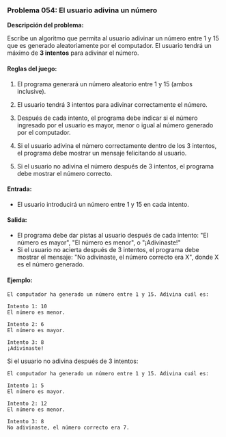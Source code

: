 ### Problema 054: El usuario adivina un número

**Descripción del problema:**

Escribe un algoritmo que permita al usuario adivinar un número entre 1 y 15 que es generado aleatoriamente por el computador. El usuario tendrá un máximo de **3 intentos** para adivinar el número.

#### Reglas del juego:

1. El programa generará un número aleatorio entre 1 y 15 (ambos inclusive).
   
2. El usuario tendrá 3 intentos para adivinar correctamente el número.
   
3. Después de cada intento, el programa debe indicar si el número ingresado por el usuario es mayor, menor o igual al número generado por el computador.

4. Si el usuario adivina el número correctamente dentro de los 3 intentos, el programa debe mostrar un mensaje felicitando al usuario.
   
5. Si el usuario no adivina el número después de 3 intentos, el programa debe mostrar el número correcto.

#### Entrada:

- El usuario introducirá un número entre 1 y 15 en cada intento.

#### Salida:

- El programa debe dar pistas al usuario después de cada intento: "El número es mayor", "El número es menor", o "¡Adivinaste!"
- Si el usuario no acierta después de 3 intentos, el programa debe mostrar el mensaje: "No adivinaste, el número correcto era X", donde X es el número generado.

#### Ejemplo:

```
El computador ha generado un número entre 1 y 15. Adivina cuál es:

Intento 1: 10
El número es menor.

Intento 2: 6
El número es mayor.

Intento 3: 8
¡Adivinaste!
```

Si el usuario no adivina después de 3 intentos:

```
El computador ha generado un número entre 1 y 15. Adivina cuál es:

Intento 1: 5
El número es mayor.

Intento 2: 12
El número es menor.

Intento 3: 8
No adivinaste, el número correcto era 7.
```
